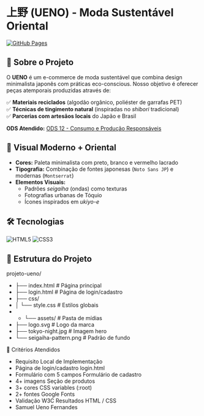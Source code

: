 # 上野 (UENO) - Moda Sustentável Oriental  

[![GitHub Pages](https://img.shields.io/badge/Deploy-GitHub%20Pages-blue)](https://samueluenoutfpr.github.io/-UENO/)

## 🌱 Sobre o Projeto  
O **UENO** é um e-commerce de moda sustentável que combina design minimalista japonês com práticas eco-conscious. Nosso objetivo é oferecer peças atemporais produzidas através de:  

✅ **Materiais reciclados** (algodão orgânico, poliéster de garrafas PET)  
✅ **Técnicas de tingimento natural** (inspiradas no *shibori* tradicional)  
✅ **Parcerias com artesãos locais** do Japão e Brasil  

**ODS Atendido:** [ODS 12 - Consumo e Produção Responsáveis](https://brasil.un.org/pt-br/sdgs/12)  

## 🎌 Visual Moderno + Oriental  
- **Cores:** Paleta minimalista com preto, branco e vermelho lacrado  
- **Tipografia:** Combinação de fontes japonesas (`Noto Sans JP`) e modernas (`Montserrat`)  
- **Elementos Visuais:**  
  - Padrões *seigaiha* (ondas) como texturas  
  - Fotografias urbanas de Tóquio  
  - Ícones inspirados em *ukiyo-e*  

## 🛠️ Tecnologias  
<img src="https://img.shields.io/badge/HTML5-E34F26?style=for-the-badge&logo=html5&logoColor=white" alt="HTML5"> <img src="https://img.shields.io/badge/CSS3-1572B6?style=for-the-badge&logo=css3&logoColor=white" alt="CSS3">

## 📂 Estrutura do Projeto  
projeto-ueno/
- ├── index.html # Página principal
- ├── login.html # Página de login/cadastro
- ├── css/
- │ └── style.css # Estilos globais
- - └── assets/ # Pasta de mídias
- ├── logo.svg # Logo da marca
- ├── tokyo-night.jpg # Imagem hero
- └── seigaiha-pattern.png # Padrão de fundo

📝 Critérios Atendidos
- Requisito	Local de Implementação
- Página de login/cadastro	login.html
- Formulário com 5 campos	Formulário de cadastro
- 4+ imagens	Seção de produtos
- 3+ cores	CSS variables (:root)
- 2+ fontes	Google Fonts
- Validação W3C	Resultados HTML / CSS
- Samuel Ueno Fernandes
